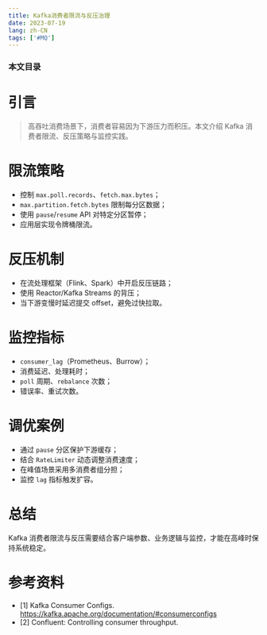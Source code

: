 ```yaml
---
title: Kafka消费者限流与反压治理
date: 2023-07-19
lang: zh-CN
tags: ['#MQ']
---
```


### 本文目录
<!-- toc -->

# 引言
> 高吞吐消费场景下，消费者容易因为下游压力而积压。本文介绍 Kafka 消费者限流、反压策略与监控实践。

# 限流策略
- 控制 `max.poll.records`、`fetch.max.bytes`；
- `max.partition.fetch.bytes` 限制每分区数据；
- 使用 `pause`/`resume` API 对特定分区暂停；
- 应用层实现令牌桶限流。

# 反压机制
- 在流处理框架（Flink、Spark）中开启反压链路；
- 使用 Reactor/Kafka Streams 的背压；
- 当下游变慢时延迟提交 offset，避免过快拉取。

# 监控指标
- `consumer_lag`（Prometheus、Burrow）；
- 消费延迟、处理耗时；
- `poll` 周期、`rebalance` 次数；
- 错误率、重试次数。

# 调优案例
- 通过 `pause` 分区保护下游缓存；
- 结合 `RateLimiter` 动态调整消费速度；
- 在峰值场景采用多消费者组分担；
- 监控 `lag` 指标触发扩容。

# 总结
Kafka 消费者限流与反压需要结合客户端参数、业务逻辑与监控，才能在高峰时保持系统稳定。

# 参考资料
- [1] Kafka Consumer Configs. https://kafka.apache.org/documentation/#consumerconfigs
- [2] Confluent: Controlling consumer throughput.
